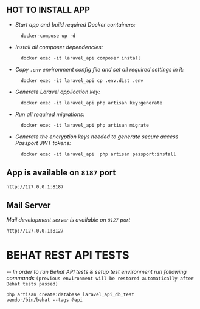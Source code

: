 
**HOT TO INSTALL APP**
--
     
* *Start app and build required Docker containers:*

        docker-compose up -d
      
* *Install all composer dependencies:*

        docker exec -it laravel_api composer install
        
* *Copy ``.env`` environment config file and set all required settings in it:*

        docker exec -it laravel_api cp .env.dist .env

* *Generate Laravel application key:*

        docker exec -it laravel_api php artisan key:generate
        
* *Run all required migrations:*

        docker exec -it laravel_api php artisan migrate
  
* *Generate the encryption keys needed to generate secure access Passport JWT tokens:*
    
        docker exec -it laravel_api  php artisan passport:install

App is available on ``8187`` port
--
    http://127.0.0.1:8187

**Mail Server**
--
*Mail development server is available on ``8127`` port*
        
    http://127.0.0.1:8127
    
# BEHAT REST API TESTS
--
*In order to run Behat API tests & setup test environment run following commands*
``(previous environment will be restored automatically after Behat tests passed)``
```
php artisan create:database laravel_api_db_test
vendor/bin/behat --tags @api
```

